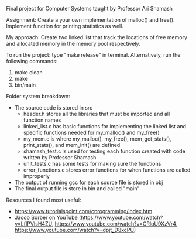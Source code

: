 Final project for Computer Systems taught by Professor Ari Shamash

Assignment: Create a your own implementation of malloc() and free(). Implement function for printing statistics as well.

My approach: Create two linked list that track the locations of free memory and allocated memory in the memory pool respectively. 

To run the project: type "make release" in terminal. Alternatively, run the following commands:
1. make clean
2. make 
3. bin/main

Folder system breakdown:
- The source code is stored in src
    - header.h stores all the libraries that must be imported and all function names
    - linked_list.c has basic functions for implementing the linked list and specific functions needed for my_malloc() and my_free()
    - my_mem.c is where my_malloc(), my_free(), mem_get_stats(), print_stats(), and mem_init() are defined
    - shamash_test.c is used for testing each function created with code written by Professor Shamash
    - unit_tests.c has some tests for making sure the functions 
    - error_functions.c stores error functions for when functions are called improperly
- The output of running gcc for each source file is stored in obj
- The final output file is store in bin and called "main"

Resources I found most useful:
- https://www.tutorialspoint.com/cprogramming/index.htm
- Jacob Sorber on YouTube (https://www.youtube.com/watch?v=LfIPVIsH4ZU, https://www.youtube.com/watch?v=CRlqU9XzVr4, https://www.youtube.com/watch?v=dpjt_D8xcPU)



